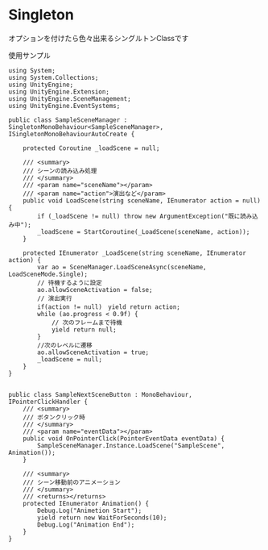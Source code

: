 # Singleton

オプションを付けたら色々出来るシングルトンClassです

使用サンプル

    using System;
    using System.Collections;
    using UnityEngine;
    using UnityEngine.Extension;
    using UnityEngine.SceneManagement;
    using UnityEngine.EventSystems;

    public class SampleSceneManager : SingletonMonoBehaviour<SampleSceneManager>, ISingletonMonoBehaviourAutoCreate {

        protected Coroutine _loadScene = null;

        /// <summary>
        /// シーンの読み込み処理
        /// </summary>
        /// <param name="sceneName"></param>
        /// <param name="action">演出など</param>
        public void LoadScene(string sceneName, IEnumerator action = null) {
            if (_loadScene != null) throw new ArgumentException("既に読み込み中");
            _loadScene = StartCoroutine(_LoadScene(sceneName, action));
        }

        protected IEnumerator _LoadScene(string sceneName, IEnumerator action) {
            var ao = SceneManager.LoadSceneAsync(sceneName, LoadSceneMode.Single);
            // 待機するように設定
            ao.allowSceneActivation = false;
            // 演出実行
            if(action != null)　yield return action;
            while (ao.progress < 0.9f) {
                // 次のフレームまで待機
                yield return null;
            }
            //次のレベルに遷移
            ao.allowSceneActivation = true;
            _loadScene = null;
        }
    }


    public class SampleNextSceneButton : MonoBehaviour, IPointerClickHandler {
        /// <summary>
        /// ボタンクリック時
        /// </summary>
        /// <param name="eventData"></param>
        public void OnPointerClick(PointerEventData eventData) {
            SampleSceneManager.Instance.LoadScene("SampleScene", Animation());
        }

        /// <summary>
        /// シーン移動前のアニメーション
        /// </summary>
        /// <returns></returns>
        protected IEnumerator Animation() {
            Debug.Log("Animetion Start");
            yield return new WaitForSeconds(10);
            Debug.Log("Animation End");
        }
    }
